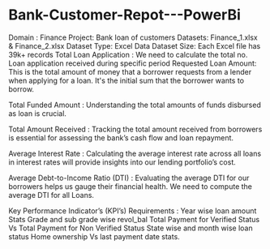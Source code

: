# Bank-Customer-Repot---PowerBi
Domain : Finance
Project: Bank loan of customers
Datasets: Finance_1.xlsx & Finance_2.xlsx
Dataset Type: Excel Data
Dataset Size: Each Excel file has 39k+ records
Total Loan Application : We need to calculate the total no. Loan application received during specific period
Requested Loan Amount: This is the total amount of money that a borrower requests from a lender when applying for a loan. It's the initial sum that the borrower wants to borrow.

Total Funded Amount : Understanding the total amounts of funds disbursed as loan is crucial.

Total Amount Received : Tracking the total amount received from borrowers is essential for assessing the bank’s cash flow and loan repayment.

Average Interest Rate : Calculating the average interest rate across all loans in interest rates will provide insights into our lending portfolio’s cost.

Average Debt-to-Income Ratio (DTI) : Evaluating the average DTI for our borrowers helps us gauge their financial health. We need to compute the average DTI for all Loans.

Key Performance Indicator’s (KPI’s) Requirements :
Year wise loan amount Stats
Grade and sub grade wise revol_bal
Total Payment for Verified Status Vs Total Payment for Non Verified Status
State wise and month wise loan status
Home ownership Vs last payment date stats.

